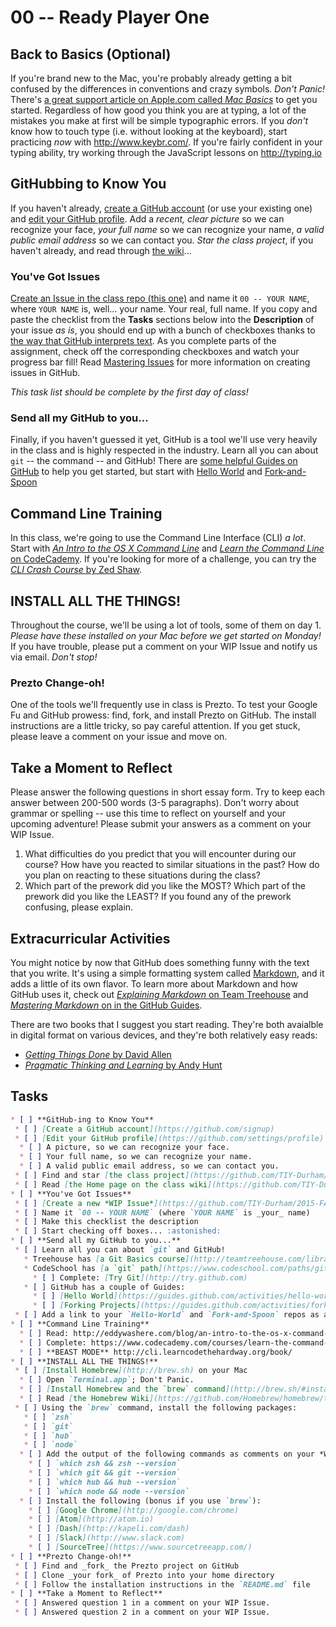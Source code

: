 # 00 -- Ready Player One

## Back to Basics (Optional)

If you're brand new to the Mac, you're probably already getting a bit confused by the differences in conventions and crazy symbols. _Don't Panic!_ There's [a great support article on Apple.com called _Mac Basics_](https://www.apple.com/support/macbasics/) to get you started. Regardless of how good you think you are at typing, a lot of the mistakes you make at first will be simple typographic errors. If you _don't_ know how to touch type (i.e. without looking at the keyboard), start practicing _now_ with http://www.keybr.com/. If you're fairly confident in your typing ability, try working through the JavaScript lessons on http://typing.io

## GitHubbing to Know You

If you haven't already, [create a GitHub account](http://github.com/signup) (or use your existing one) and [edit your GitHub profile](https://github.com/settings/profile). Add a _recent, clear picture_ so we can recognize your face, _your full name_ so we can recognize your name, _a valid public email address_ so we can contact you. _Star the class project_, if you haven't already, and read through [the wiki](../wiki)...

### You've Got Issues

[Create an Issue in the class repo (this one)](https://github.com/TIY-Durham/2015-FALL-FEE) and name it `00 -- YOUR NAME`, where `YOUR NAME` is, well... your name. Your real, full name. If you copy and paste the checklist from the **Tasks** sections below into the **Description** of your issue _as is_, you should end up with a bunch of checkboxes thanks to [the way that GitHub interprets text](https://guides.github.com/features/mastering-markdown/). As you complete parts of the assignment, check off the corresponding checkboxes and watch your progress bar fill! Read [Mastering Issues](https://guides.github.com/features/issues/) for more information on creating issues in GitHub.

_This task list should be complete by the first day of class!_

### Send all my GitHub to you...

Finally, if you haven't guessed it yet, GitHub is a tool we'll use very heavily in the class and is highly respected in the industry. Learn all you can about `git` -- the command -- and GitHub! There are [some helpful Guides on GitHub](http://guides.github.com) to help you get started, but start with [Hello World](https://guides.github.com/activities/hello-world/) and [Fork-and-Spoon](https://guides.github.com/activities/forking/)

## Command Line Training

In this class, we're going to use the Command Line Interface (CLI) _a lot_. Start with [_An Intro to the OS X Command Line_](http://eddywashere.com/blog/an-intro-to-the-os-x-command-line/) and [_Learn the Command Line_ on CodeCademy](https://www.codecademy.com/courses/learn-the-command-line/). If you're looking for more of a challenge, you can try the [_CLI Crash Course_ by Zed Shaw](http://cli.learncodethehardway.org/book/).

## INSTALL ALL THE THINGS!

Throughout the course, we'll be using a lot of tools, some of them on day 1. _Please have these installed on your Mac before we get started on Monday!_ If you have trouble, please put a comment on your WIP Issue and notify us via email. _Don't stop!_

### Prezto Change-oh!

One of the tools we'll frequently use in class is Prezto. To test your Google Fu and GitHub prowess: find, fork, and install Prezto on GitHub. The install instructions are a little tricky, so pay careful attention. If you get stuck, please leave a comment on your issue and move on.

## Take a Moment to Reflect

Please answer the following questions in short essay form. Try to keep each answer between 200-500 words (3-5 paragraphs). Don't worry about grammar or spelling -- use this time to reflect on yourself and your upcoming adventure!  Please submit your answers as a comment on your WIP Issue. 

1. What difficulties do you predict that you will encounter during our course? How have you reacted to similar situations in the past? How do you plan on reacting to these situations during the class?
1. Which part of the prework did you like the MOST? Which part of the prework did you like the LEAST? If you found any of the prework confusing, please explain.

## Extracurricular Activities

You might notice by now that GitHub does something funny with the text that you write. It's using a simple formatting system called [Markdown](http://daringfireball.net/projects/markdown/), and it adds a little of its own flavor. To learn more about Markdown and how GitHub uses it, check out [_Explaining Markdown_ on Team Treehouse](http://blog.teamtreehouse.com/explaining-markdown) and [_Mastering Markdown_ on in the GitHub Guides](https://guides.github.com/features/mastering-markdown/).

There are two books that I suggest you start reading. They're both avaialble in digital format on various devices, and they're both relatively easy reads:

* [_Getting Things Done_ by David Allen](http://j.mp/134jABk)
* [_Pragmatic Thinking and Learning_ by Andy Hunt](http://j.mp/1D5nmu8)

## Tasks

```markdown
* [ ] **GitHub-ing to Know You**
 * [ ] [Create a GitHub account](https://github.com/signup)
 * [ ] [Edit your GitHub profile](https://github.com/settings/profile) to provide:
  * [ ] A picture, so we can recognize your face.
  * [ ] Your full name, so we can recognize your name.
  * [ ] A valid public email address, so we can contact you.
 * [ ] Find and star [the class project](https://github.com/TIY-Durham/2015-FALL-FEE)
 * [ ] Read [the Home page on the class wiki](https://github.com/TIY-Durham/2015-FALL-FEE/wiki)
* [ ] **You've Got Issues**
 * [ ] [Create a new *WIP Issue*](https://github.com/TIY-Durham/2015-FALL-FEE/issues/new)
 * [ ] Name it `00 -- YOUR NAME` (where `YOUR NAME` is _your_ name)
 * [ ] Make this checklist the description
 * [ ] Start checking off boxes... :astonished:
* [ ] **Send all my GitHub to you...**
 * [ ] Learn all you can about `git` and GitHub!
   * Treehouse has [a Git Basics course](http://teamtreehouse.com/library/git-basics)
   * CodeSchool has [a `git` path](https://www.codeschool.com/paths/git)
     * [ ] Complete: [Try Git](http://try.github.com)
   * [ ] GitHub has a couple of Guides:
     * [ ] [Hello World](https://guides.github.com/activities/hello-world/)
     * [ ] [Forking Projects](https://guides.github.com/activities/forking/)
 * [ ] Add a link to your `Hello-World` and `Fork-and-Spoon` repos as a comment on your *WIP Issue*
* [ ] **Command Line Training**
  * [ ] Read: http://eddywashere.com/blog/an-intro-to-the-os-x-command-line/
  * [ ] Complete: https://www.codecademy.com/courses/learn-the-command-line/
  * [ ] **BEAST MODE** http://cli.learncodethehardway.org/book/
* [ ] **INSTALL ALL THE THINGS!**
 * [ ] [Install Homebrew](http://brew.sh) on your Mac
  * [ ] Open `Terminal.app`; Don't Panic.
  * [ ] [Install Homebrew and the `brew` command](http://brew.sh/#install)
  * [ ] Read [the Homebrew Wiki](https://github.com/Homebrew/homebrew/tree/master/share/doc/homebrew#readme) to learn more about Homebrew
 * [ ] Using the `brew` command, install the following packages:
   * [ ] `zsh`
   * [ ] `git`
   * [ ] `hub`
   * [ ] `node`
  * [ ] Add the output of the following commands as comments on your *WIP Issue*:
    * [ ] `which zsh && zsh --version`
    * [ ] `which git && git --version`
    * [ ] `which hub && hub --version`
    * [ ] `which node && node --version`
  * [ ] Install the following (bonus if you use `brew`):
    * [ ] [Google Chrome](http://google.com/chrome)
    * [ ] [Atom](http://atom.io)
    * [ ] [Dash](http://kapeli.com/dash)
    * [ ] [Slack](http://www.slack.com)
    * [ ] [SourceTree](https://www.sourcetreeapp.com/)
* [ ] **Prezto Change-oh!**
 * [ ] Find and _fork_ the Prezto project on GitHub
 * [ ] Clone _your fork_ of Prezto into your home directory
 * [ ] Follow the installation instructions in the `README.md` file
* [ ] **Take a Moment to Reflect**
 * [ ] Answered question 1 in a comment on your WIP Issue.
 * [ ] Answered question 2 in a comment on your WIP Issue.
```
